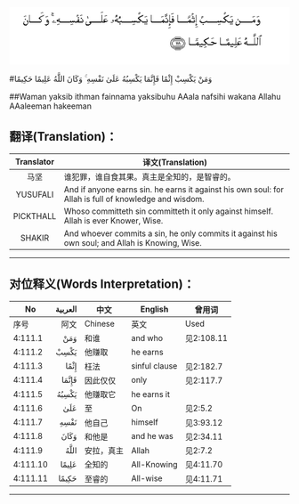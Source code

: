 ![004:111](images/004_111.gif)

#وَمَنْ يَكْسِبْ إِثْمًا فَإِنَّمَا يَكْسِبُهُ عَلَىٰ نَفْسِهِ ۚ وَكَانَ اللَّهُ عَلِيمًا حَكِيمًا 

##Waman yaksib ithman fainnama yaksibuhu AAala nafsihi wakana Allahu AAaleeman hakeeman 

## 翻译(Translation)：

| Translator | 译文(Translation)                                            |
| :--------: | ------------------------------------------------------------ |
|    马坚    | 谁犯罪，谁自食其果。真主是全知的，是智睿的。                 |
|  YUSUFALI  | And if anyone earns sin. he earns it against his own soul: for Allah is full of knowledge and wisdom. |
| PICKTHALL  | Whoso committeth sin committeth it only against himself. Allah is ever Knower, Wise. |
|   SHAKIR   | And whoever commits a sin, he only commits it against his own soul; and Allah is Knowing, Wise. |

---

## 对位释义(Words Interpretation)：

| No   | العربية | 中文    | English | 曾用词 |
| ---- | ------: | ------- | ------- | ------ |
| 序号 |    阿文 | Chinese | 英文    | Used   |
| 4:111.1  | وَمَنْ   | 和谁       | and who       | 见2:108.11 |
| 4:111.2  | يَكْسِبْ  | 他赚取     | he earns      |            |
| 4:111.3  | إِثْمًا  | 枉法       | sinful clause | 见2:182.7  |
| 4:111.4  | فَإِنَّمَا | 因此仅仅   | only          | 见2:117.7  |
| 4:111.5  | يَكْسِبُهُ | 他赚取它   | he earns it   |            |
| 4:111.6  | عَلَىٰ   | 至         | On            | 见2:5.2    |
| 4:111.7  | نَفْسِهِ  | 他自己     | himself       | 见3:93.12  |
| 4:111.8  | وَكَانَ  | 和他是     | and he was    | 见2:34.11  |
| 4:111.9  | اللَّهُ  | 安拉，真主 | Allah         | 见2:7.2 |
| 4:111.10 | عَلِيمًا | 全知的     | All-Knowing   | 见4:11.70  |
| 4:111.11 | حَكِيمًا | 至睿的     | All-wise      | 见4:11.71  |

---
